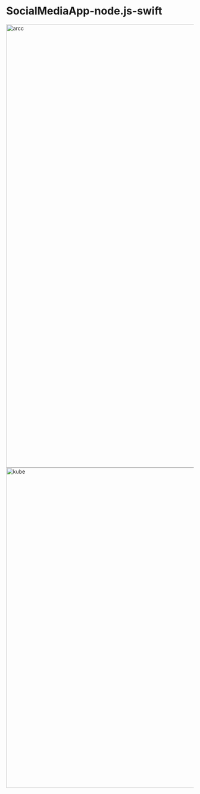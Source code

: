 # SocialMediaApp-node.js-swift
<img width="1187" alt="arcc" src="https://github.com/mericalp/SocialMediaApp-node.js-swift/assets/83503845/589d8572-29b0-4c89-b1d0-240df0638978">
<img width="858" alt="kube" src="https://github.com/mericalp/SocialMediaApp-node.js-swift/assets/83503845/7fd9b21d-22d1-440c-8c3e-6925530212aa">

